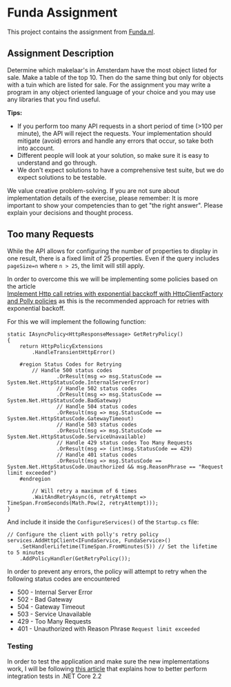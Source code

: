 # Funda Assignment
This project contains the assignment from [Funda.nl](https://www.funda.nl/).

## Assignment Description
Determine which makelaar's in Amsterdam have the most object listed for sale. Make a table of the top 10. 
Then do the same thing but only for objects with a tuin which are listed for sale. 
For the assignment you may write a program in any object oriented language of your choice and you may 
use any libraries that you find useful.

**Tips:**
- If you perform too many API requests in a short period of time (>100 per minute), the API will
reject the requests. Your implementation should mitigate (avoid) errors and handle any errors
that occur, so take both into account.
- Different people will look at your solution, so make sure it is easy to understand and go through.
- We don't expect solutions to have a comprehensive test suite, but we do expect solutions to be testable.

We value creative problem-solving. If you are not sure about implementation details of the exercise, please remember: 
It is more important to show your competencies than to get "the right answer". 
Please explain your decisions and thought process.

## Too many Requests
While the API allows for configuring the number of properties to display in one result, there is a fixed limit of 25 properties.
Even if the query includes `pageSize=n` where `n > 25`, the limit will still apply.

In order to overcome this we will be implementing some policies based on the article  
[Implement Http call retries with exponential bacckoff with HttpClientFactory and Polly policies](https://docs.microsoft.com/en-us/dotnet/architecture/microservices/implement-resilient-applications/implement-http-call-retries-exponential-backoff-polly) 
as this is the recommended approach for retries with exponential backoff.

For this we will implement the following function:

```
static IAsyncPolicy<HttpResponseMessage> GetRetryPolicy()
{
    return HttpPolicyExtensions
        .HandleTransientHttpError()

    #region Status Codes for Retrying
        // Handle 500 status codes
                .OrResult(msg => msg.StatusCode == System.Net.HttpStatusCode.InternalServerError)
                // Handle 502 status codes
                .OrResult(msg => msg.StatusCode == System.Net.HttpStatusCode.BadGateway)
                // Handle 504 status codes
                .OrResult(msg => msg.StatusCode == System.Net.HttpStatusCode.GatewayTimeout)
                // Handle 503 status codes 
                .OrResult(msg => msg.StatusCode == System.Net.HttpStatusCode.ServiceUnavailable)
                // Handle 429 status codes Too Many Requests
                .OrResult(msg => (int)msg.StatusCode == 429)
                // Handle 401 status codes
                .OrResult(msg => msg.StatusCode == System.Net.HttpStatusCode.Unauthorized && msg.ReasonPhrase == "Request limit exceeded")
    #endregion

        // Will retry a maximum of 6 times
        .WaitAndRetryAsync(6, retryAttempt => TimeSpan.FromSeconds(Math.Pow(2, retryAttempt)));
}
```

And include it inside the `ConfigureServices()` of the `Startup.cs` file:

```
// Configure the client with polly's retry policy
services.AddHttpClient<IFundaService, FundaService>()
    .SetHandlerLifetime(TimeSpan.FromMinutes(5)) // Set the lifetime to 5 minutes
    .AddPolicyHandler(GetRetryPolicy());
```

In order to prevent any errors, the policy will attempt to retry when the following status codes are encountered
- 500 - Internal Server Error
- 502 - Bad Gateway
- 504 - Gateway Timeout
- 503 - Service Unavailable
- 429 - Too Many Requests
- 401 - Unauthorized with Reason Phrase `Request limit exceeded`

### Testing
In order to test the application and make sure the new implementations work, I will be following [this article](https://docs.microsoft.com/en-us/aspnet/core/test/integration-tests?view=aspnetcore-2.2) 
that explains how to better perform integration tests in .NET Core 2.2